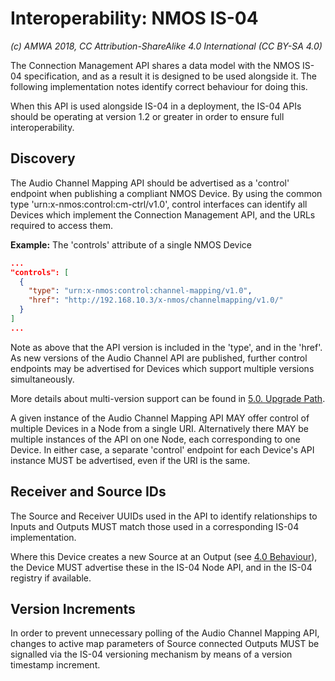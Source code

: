 # Interoperability: NMOS IS-04

_(c) AMWA 2018, CC Attribution-ShareAlike 4.0 International (CC BY-SA 4.0)_

The Connection Management API shares a data model with the NMOS IS-04 specification, and as a result it is designed to be used alongside it. The following implementation notes identify correct behaviour for doing this.

When this API is used alongside IS-04 in a deployment, the IS-04 APIs should be operating at version 1.2 or greater in order to ensure full interoperability.

## Discovery

The Audio Channel Mapping API should be advertised as a 'control' endpoint when publishing a compliant NMOS Device. By using the common type 'urn:x-nmos:control:cm-ctrl/v1.0', control interfaces can identify all Devices which implement the Connection Management API, and the URLs required to access them.

**Example:** The 'controls' attribute of a single NMOS Device

```json
...
"controls": [
  {
    "type": "urn:x-nmos:control:channel-mapping/v1.0",
    "href": "http://192.168.10.3/x-nmos/channelmapping/v1.0/"
  }
]
...
```

Note as above that the API version is included in the 'type', and in the 'href'. As new versions of the Audio Channel API are published, further control endpoints may be advertised for Devices which support multiple versions simultaneously.

More details about multi-version support can be found in [5.0. Upgrade Path](5.0.%20Upgrade%20Path.md).

A given instance of the  Audio Channel Mapping API MAY offer control of multiple Devices in a Node from a single URI. Alternatively there MAY be multiple instances of the API on one Node, each corresponding to one Device. In either case, a separate 'control' endpoint for each Device's API instance MUST be advertised, even if the URI is the same.

## Receiver and Source IDs

The Source and Receiver UUIDs used in the API to identify relationships to Inputs and Outputs MUST match those used in a corresponding IS-04 implementation.

Where this Device creates a new Source at an Output (see [4.0 Behaviour](4.0.%20Behaviour.md)), the Device MUST advertise these in the IS-04 Node API, and in the IS-04 registry if available.

## Version Increments

In order to prevent unnecessary polling of the Audio Channel Mapping API, changes to active map parameters of Source connected Outputs MUST be signalled via the IS-04 versioning mechanism by means of a version timestamp increment.
